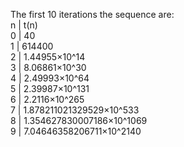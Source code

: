 The first 10 iterations the sequence are:  
n | t(n)  
0 | 40  
1 | 614400  
2 | 1.44955×10^14  
3 | 8.06861×10^30  
4 | 2.49993×10^64  
5 | 2.39987×10^131  
6 | 2.2116×10^265  
7 | 1.878211021329529×10^533  
8 | 1.354627830007186×10^1069  
9 | 7.04646358206711×10^2140  
